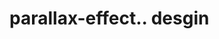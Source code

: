 # parallax-effect.. desgin                                                                                                                                         
